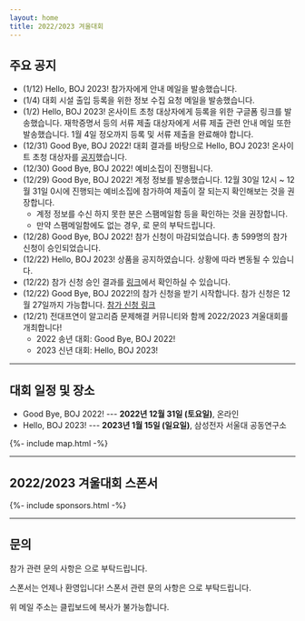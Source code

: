 ```yaml
---
layout: home
title: 2022/2023 겨울대회
---
```


## 주요 공지

- (1/12) Hello, BOJ 2023! 참가자에게 안내 메일을 발송했습니다.
- (1/4) 대회 시설 출입 등록을 위한 정보 수집 요청 메일을 발송했습니다.
- (1/2) Hello, BOJ 2023! 온사이트 초청 대상자에게 등록을 위한 구글폼 링크를 발송했습니다. 재학증명서 등의 서류 제출 대상자에게 서류 제출 관련 안내 메일 또한 발송했습니다. 1월 4일 정오까지 등록 및 서류 제출을 완료해야 합니다.
- (12/31) Good Bye, BOJ 2022! 대회 결과를 바탕으로 Hello, BOJ 2023! 온사이트 초청 대상자를 [공지](https://www.acmicpc.net/board/view/106577)했습니다.
- (12/30) Good Bye, BOJ 2022! 예비소집이 진행됩니다.
- (12/29) Good Bye, BOJ 2022! 계정 정보를 발송했습니다. 12월 30일 12시 ~ 12월 31일 0시에 진행되는 예비소집에 참가하여 제출이 잘 되는지 확인해보는 것을 권장합니다.
  - 계정 정보를 수신 하지 못한 분은 스팸메일함 등을 확인하는 것을 권장합니다.
  - 만약 스팸메일함에도 없는 경우, <a href="#" class="mail-address" data-name="contact" data-domain="ucpc" data-tld="me" onclick="window.location.href = 'mailto:' + this.dataset.name + '@' + this.dataset.domain + '.' + this.dataset.tld"></a> 로 문의 부탁드립니다.
- (12/28) Good Bye, BOJ 2022! 참가 신청이 마감되었습니다. 총 599명의 참가 신청이 승인되었습니다.
- (12/22) Hello, BOJ 2023! 상품을 공지하였습니다. 상황에 따라 변동될 수 있습니다.
- (12/22) 참가 신청 승인 결과를 [링크](https://docs.google.com/spreadsheets/d/1sr-Y_ABoqTEObzBwQ6XGkp9CFPCMYafrk4xnTBK6LqQ/)에서 확인하실 수 있습니다.
- (12/22) Good Bye, BOJ 2022!의 참가 신청을 받기 시작합니다. 참가 신청은 12월 27일까지 가능합니다. [참가 신청 링크](https://forms.gle/qCp7PAufAKbRMnBA8)
- (12/21) 전대프연이 알고리즘 문제해결 커뮤니티와 함께 2022/2023 겨울대회를 개최합니다!
  - 2022 송년 대회: Good Bye, BOJ 2022!
  - 2023 신년 대회: Hello, BOJ 2023!

---

## 대회 일정 및 장소

- Good Bye, BOJ 2022! --- **2022년 12월 31일 (토요일)**, 온라인
- Hello, BOJ 2023! --- **2023년 1월 15일 (일요일)**, 삼성전자 서울대 공동연구소

{%- include map.html -%}

---

## 2022/2023 겨울대회 스폰서

<div class="sponsors-grid">
  {%- include sponsors.html -%}
</div>

---

## 문의

참가 관련 문의 사항은 <a href="#" class="mail-address" data-name="contact" data-domain="ucpc" data-tld="me" onclick="window.location.href = 'mailto:' + this.dataset.name + '@' + this.dataset.domain + '.' + this.dataset.tld"></a>으로 부탁드립니다.

스폰서는 언제나 환영입니다! 스폰서 관련 문의 사항은 <a href="#" class="mail-address" data-name="sponsor" data-domain="ucpc" data-tld="me" onclick="window.location.href = 'mailto:' + this.dataset.name + '@' + this.dataset.domain + '.' + this.dataset.tld"></a>으로 부탁드립니다.

위 메일 주소는 클립보드에 복사가 불가능합니다.
